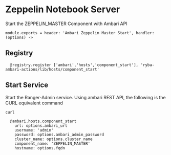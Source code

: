 
# Zeppelin Notebook Server

Start the ZEPPELIN_MASTER Component with Ambari API

    module.exports = header: 'Ambari Zeppelin Master Start', handler: (options) ->
    
## Registry

      @registry.register ['ambari','hosts','component_start'], 'ryba-ambari-actions/lib/hosts/component_start'

## Start Service

Start the Ranger-Admin service. Using ambari REST API, the following is the
CURL equivalent command

```
curl 
```

      @ambari.hosts.component_start
        url: options.ambari_url
        username: 'admin'
        password: options.ambari_admin_password
        cluster_name: options.cluster_name
        component_name: 'ZEPPELIN_MASTER'
        hostname: options.fqdn

